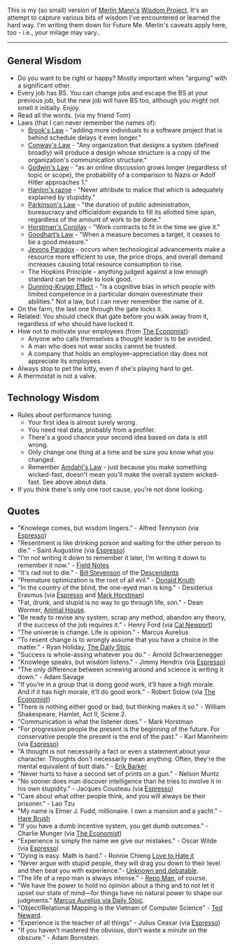This is my (so small) version of
[Merlin Mann's](http://hotdogsladies.omg.lol/)
[Wisdom Project](https://github.com/merlinmann/wisdom/blob/master/wisdom.md).
It's an attempt to capture various bits of wisdom I've encountered or
learned the hard way. I'm writing them down for Future Me.
Merlin's caveats apply here, too - i.e., your milage may vary..

---

## General Wisdom
- Do you want to be right or happy? Mostly important when "arguing" with a
  significant other.
- Every job has BS. You can change jobs and escape the BS at your previous
  job, but the new job will have BS too, although you might not smell it
  initially. Enjoy.
- Read all the words. (via my friend Tom)
- Laws (that I can never remember the names of):
  - [Brook's Law](https://en.wikipedia.org/wiki/Brooks%27s_law) - "adding
    more individuals to a software project that is behind schedule delays it
    even longer."
  - [Conway's Law](https://en.wikipedia.org/wiki/Conway's_law) -
    "Any organization that designs a system (defined broadly)
    will produce a design whose structure is a copy of the organization's
    communication structure."
  - [Godwin's Law](https://en.wikipedia.org/wiki/Godwin%27s_law) -
    "as an online discussion grows longer (regardless of topic or scope),
    the probability of a comparison to Nazis or Adolf Hitler approaches 1."
  - [Hanlon's razoe](https://en.wikipedia.org/wiki/Hanlon's_razor) -
    "Never attribute to malice that which is adequately explained by stupidity."
  - [Parkinson's Law](https://en.wikipedia.org/wiki/Parkinson%27s_law) -
    "the duration of public administration, bureaucracy and officialdom
    expands to fill its allotted time span, regardless of the amount of work
    to be done."
  - [Horstman's Corollay](https://en.wikipedia.org/wiki/Parkinson%27s_law#Corollaries) -
    "Work contracts to fit in the time we give it."
  - [Goodhart’s Law](https://en.wikipedia.org/wiki/Goodhart%27s_law) -
    "When a measure becomes a target, it ceases to be a good measure."
  - [Jevons Paradox](https://en.wikipedia.org/wiki/Jevons_paradox) - occurs
    when technological advancements make a resource more efficient to use,
    the price drops, and overall demand increases causing total resource
    consumption to rise.
  - The Hopkins Principle - anything judged against a low enough standard
    can be made to look good.
  - [Dunning-Kruger
    Effect](https://en.wikipedia.org/wiki/Dunning–Kruger_effect) - "is a
    cognitive bias in which people with limited competence in a particular
    domain overestimate their abilities." Not a law, but I can never
    remember the name of it.
- On the farm, the last one through the gate locks it.
- Related: You should check that gate before you walk away from it,
  regardless of who should have locked it.
- How not to motivate your employees
  (from [The Economist](https://www.economist.com/business/2023/11/20/how-not-to-motivate-your-employees)):
  - Anyone who calls themselves a thought leader is to be avoided.
  - A man who does not wear socks cannot be trusted.
  - A company that holds an employee-appreciation day does not appreciate its employees.
- Always stop to pet the kitty, even if she's playing hard to get.
- A thermostat is not a valve.

## Technology Wisdom
- Rules about performance tuning:
  - Your first idea is almost surely wrong.
  - You need real data, probably from a profiler.
  - There's a good chance your second idea based on data is still wrong.
  - Only change one thing at a time and be sure you know what you changed.
  - Remember [Amdahl's Law](https://en.wikipedia.org/wiki/Amdahl's_law) -
    just because you make something wicked-fast, doesn't mean you'll make
    the overall system wicked-fast. See above about data.
- If you think there's only one root cause, you're not done looking.

## Quotes
- "Knowlege comes, but wisdom lingers." - Alfred Tennyson
(via [Espresso](https://myaccount.economist.com/s/article/what-is-the-economist-espresso))
- "Resentment is like drinking poison and waiting for the other person to
  die." - Saint Augustine
  (via [Espresso](https://myaccount.economist.com/s/article/what-is-the-economist-espresso))
- "I’m not writing it down to remember it later, I’m writing it down to remember it now." -
  [Field Notes](https://fieldnotesbrand.com)
- "It's rad not to die." -
  [Bill Stevenson](https://en.wikipedia.org/wiki/Bill_Stevenson_(musician)) of the
  [Descendents](https://en.wikipedia.org/wiki/Descendents)
- "Premature optimization is the root of all evil." -
  [Donald Knuth](https://wiki.c2.com/?PrematureOptimization=)
- "In the country of the blind, the one-eyed man is king." - Desiderius Erasmus
  (via [Espresso](https://myaccount.economist.com/s/article/what-is-the-economist-espresso)
  and [Mark Horstman](https://en.wikipedia.org/wiki/Manager_Tools_Podcast))
- "Fat, drunk, and stupid is no way to go through life, son." - Dean Wormer,
  [Animal House](https://en.wikipedia.org/wiki/Animal_House).
- "Be ready to revise any system, scrap any method, abandon any theory, if
  the success of the job requires it." - Henry Ford
  (via [Cal Newport](https://www.newyorker.com/culture/office-space/solving-the-productivity-paradox))
- "The universe is change. Life is opinion." - Marcus Aurelius
- "To resent change is to wrongly assume that you have a choice in the
  matter." - Ryan Holiday,
  [The Daily Stoic](https://ryanholiday.net/ryan-holiday-books/)
- "Success is whole-assing whatever you do." - Arnold Schwarzenegger
- "Knowlege speaks, but wisdom listens." - Jimmy Hendrix
  (via [Espresso](https://myaccount.economist.com/s/article/what-is-the-economist-espresso))
- "The only difference between screwing around and science is writing it down." - Adam Savage
- "If you’re in a group that is doing good work, it’ll have a high morale.
  And if it has high morale, it’ll do good work." - Robert Solow (via
  [The Economist](https://www.economist.com/finance-and-economics/2024/01/04/robert-solow-was-an-intellectual-giant))
- "There is nothing either good or bad, but thinking makes it so." - William Shakespeare, Hamlet, Act II, Scene 2.
- "Communication is what the listener does." - Mark Horstman
- "For progressive people the present is the beginning of the future. For
  conservative people the present is the end of the past." - Karl Mannheim
  (via [Espresso](https://myaccount.economist.com/s/article/what-is-the-economist-espresso))
- "A thought is not necessarily a fact or even a statement about your character. Thoughts don't
  necessarily mean anything. Often, they're the mental equivalent of butt dials." - [Erik Barker](https://bakadesuyo.com/2024/03/negative-thoughts/)
- "Never hurts to have a second set of prints on a gun." - Nelson Muntz
- "No sooner does man discover intelligence than he tries to involve it in
  his own stupidity." - Jacques Cousteau
  (via [Espresso](https://myaccount.economist.com/s/article/what-is-the-economist-espresso))
- "Care about what other people think, and you will always be their
  prisoner." - Lao Tzu
- "My name is Elmer J. Fudd, millionaire.  I own a mansion and a yacht." -
  [Hare Brush](https://en.wikipedia.org/wiki/Hare_Brush)
- "If you have a dumb incentive system, you get dumb outcomes." - Charlie Munger (via
  [The Economist](https://www.economist.com/business/2024/10/10/when-workplace-bonuses-backfire))
- "Experience is simply the name we give our mistakes." - Oscar Wilde
  (via [Espresso](https://myaccount.economist.com/s/article/what-is-the-economist-espresso))
- "Dying is easy. Math is hard." - Ronnie Chieng
  [Love to Hate it](https://www.imdb.com/title/tt34344071/?ref_=fn_all_ttl_1)
- "Never argue with stupid people, they will drag you down to their level and then beat you
  with experience."-
  [Unknown and debatable](https://quoteinvestigator.com/2023/01/29/never-argue/).
- "The life of a repo man is always intense." -
  [Repo Man](https://www.imdb.com/title/tt0087995/), of course.
- "We have the power to hold no opinion about a thing and to not let it
  upset our state of mind—for things have no natural power to shape our
  judgments." [Marcus Aurelius via Daily Stoic](https://dailystoic.com/meditations).
- "Object/Relational Mapping is the Vietnam of Computer Science" -
  [Ted Neward](https://blogs.newardassociates.com/blog/2006/the-vietnam-of-computer-science.html).
- "Experience is the teacher of all things" - Julius Ceasar
  (via [Espresso](https://myaccount.economist.com/s/article/what-is-the-economist-espresso))
- "If you haven’t mastered the obvious, don’t waste a minute on the
  obscure." - Adam Bornstein.
